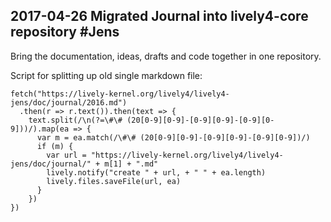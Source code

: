 ## 2017-04-26 Migrated Journal into lively4-core repository #Jens

Bring the documentation, ideas, drafts and code together in one repository. 

Script for splitting up old single markdown file:

```
fetch("https://lively-kernel.org/lively4/lively4-jens/doc/journal/2016.md")
  .then(r => r.text()).then(text => {
    text.split(/\n(?=\#\# (20[0-9][0-9]-[0-9][0-9]-[0-9][0-9]))/).map(ea => {
      var m = ea.match(/\#\# (20[0-9][0-9]-[0-9][0-9]-[0-9][0-9])/)
      if (m) {
        var url = "https://lively-kernel.org/lively4/lively4-jens/doc/journal/" + m[1] + ".md"
        lively.notify("create " + url, + " " + ea.length)
        lively.files.saveFile(url, ea)
      }
    })
})
```


